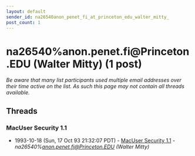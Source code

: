 ```yaml
---
layout: default
sender_id: na26540anon_penet_fi_at_princeton_edu_walter_mitty_
post_count: 1
---
```


# na26540%anon.penet.fi<span>@</span>Princeton.EDU (Walter Mitty) (1 post)

_Be aware that many list participants used multiple email addresses over their time active on the list. As such this page may not contain all threads available._

## Threads

### MacUser Security 1.1
+ 1993-10-18 (Sun, 17 Oct 93 21:32:07 PDT) - [MacUser Security 1.1](/archive/1993/10/eba2716b75d4cc72591e03f52d27bd0341a8560089d206e6e43fd157838a535e) - _na26540%anon.penet.fi@Princeton.EDU (Walter Mitty)_

